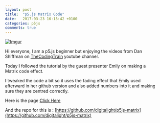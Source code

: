 ```yaml
---
layout: post
title:  "p5.js Matrix Code"
date:   2017-03-23 16:15:42 +0100
categories: p5js
comments: true
---
```

[![Imgur](http://i.imgur.com/g2bHb9ql.png,https://digitalight.github.io/p5js-matrix/)](https://digitalight.github.io/p5js-matrix/)

Hi everyone, I am a p5.js beginner but enjoying the videos from Dan Shiffman on [TheCodingTrain](https://www.youtube.com/channel/UCvjgXvBlbQiydffZU7m1_aw) youtube channel.

Today I followed the tutorial by the guest presenter Emily on making a Matrix code effect.

I tweaked the code a bit so it uses the fading effect that Emily used afterward in her github version and also added numbers
into it and making sure they are centred correctly.

Here is the page [Click Here](https://digitalight.github.io/p5js-matrix/)

And the repo for this is : [https://github.com/digitalight/p5js-matrix](https://github.com/digitalight/p5js-matrix)
